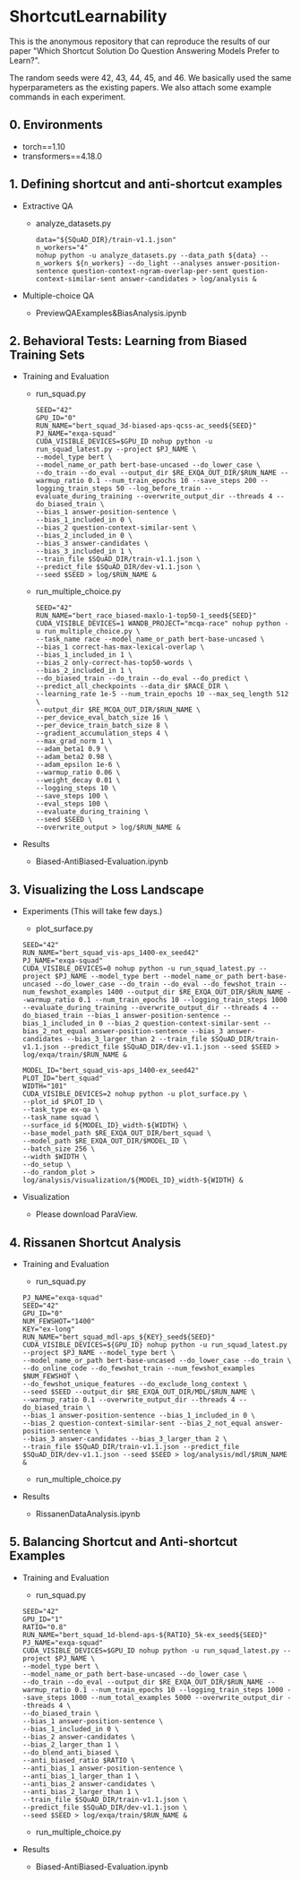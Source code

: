 # ShortcutLearnability
This is the anonymous repository that can reproduce the results of our paper "Which Shortcut Solution Do Question Answering Models Prefer to Learn?".

The random seeds were 42, 43, 44, 45, and 46.
We basically used the same hyperparameters as the existing papers.
We also attach some example commands in each experiment.

## 0. Environments
- torch==1.10
- transformers==4.18.0

## 1. Defining shortcut and anti-shortcut examples
- Extractive QA
  - analyze_datasets.py

      ```
      data="${SQuAD_DIR}/train-v1.1.json"
      n_workers="4"
      nohup python -u analyze_datasets.py --data_path ${data} --n_workers ${n_workers} --do_light --analyses answer-position-sentence question-context-ngram-overlap-per-sent question-context-similar-sent answer-candidates > log/analysis &
      ```

- Multiple-choice QA
  - PreviewQAExamples&BiasAnalysis.ipynb

## 2. Behavioral Tests: Learning from Biased Training Sets
- Training and Evaluation
  - run_squad.py

      ```
      SEED="42"
      GPU_ID="0"
      RUN_NAME="bert_squad_3d-biased-aps-qcss-ac_seed${SEED}"
      PJ_NAME="exqa-squad"
      CUDA_VISIBLE_DEVICES=$GPU_ID nohup python -u run_squad_latest.py --project $PJ_NAME \
      --model_type bert \
      --model_name_or_path bert-base-uncased --do_lower_case \
      --do_train --do_eval --output_dir $RE_EXQA_OUT_DIR/$RUN_NAME --warmup_ratio 0.1 --num_train_epochs 10 --save_steps 200 --logging_train_steps 50 --log_before_train --evaluate_during_training --overwrite_output_dir --threads 4 --do_biased_train \
      --bias_1 answer-position-sentence \
      --bias_1_included_in 0 \
      --bias_2 question-context-similar-sent \
      --bias_2_included_in 0 \
      --bias_3 answer-candidates \
      --bias_3_included_in 1 \
      --train_file $SQuAD_DIR/train-v1.1.json \
      --predict_file $SQuAD_DIR/dev-v1.1.json \
      --seed $SEED > log/$RUN_NAME &
      ```

  - run_multiple_choice.py

      ```
      SEED="42"
      RUN_NAME="bert_race_biased-maxlo-1-top50-1_seed${SEED}"
      CUDA_VISIBLE_DEVICES=1 WANDB_PROJECT="mcqa-race" nohup python -u run_multiple_choice.py \
      --task_name race --model_name_or_path bert-base-uncased \
      --bias_1 correct-has-max-lexical-overlap \
      --bias_1_included_in 1 \
      --bias_2 only-correct-has-top50-words \
      --bias_2_included_in 1 \
      --do_biased_train --do_train --do_eval --do_predict \
      --predict_all_checkpoints --data_dir $RACE_DIR \
      --learning_rate 1e-5 --num_train_epochs 10 --max_seq_length 512 \
      --output_dir $RE_MCQA_OUT_DIR/$RUN_NAME \
      --per_device_eval_batch_size 16 \
      --per_device_train_batch_size 8 \
      --gradient_accumulation_steps 4 \
      --max_grad_norm 1 \
      --adam_beta1 0.9 \
      --adam_beta2 0.98 \
      --adam_epsilon 1e-6 \
      --warmup_ratio 0.06 \
      --weight_decay 0.01 \
      --logging_steps 10 \
      --save_steps 100 \
      --eval_steps 100 \
      --evaluate_during_training \
      --seed $SEED \
      --overwrite_output > log/$RUN_NAME &
      ```

- Results
  - Biased-AntiBiased-Evaluation.ipynb
## 3. Visualizing the Loss Landscape
- Experiments (This will take few days.)
  - plot_surface.py

  ```
  SEED="42"
  RUN_NAME="bert_squad_vis-aps_1400-ex_seed42"
  PJ_NAME="exqa-squad"
  CUDA_VISIBLE_DEVICES=0 nohup python -u run_squad_latest.py --project $PJ_NAME --model_type bert --model_name_or_path bert-base-uncased --do_lower_case --do_train --do_eval --do_fewshot_train --num_fewshot_examples 1400 --output_dir $RE_EXQA_OUT_DIR/$RUN_NAME --warmup_ratio 0.1 --num_train_epochs 10 --logging_train_steps 1000 --evaluate_during_training --overwrite_output_dir --threads 4 --do_biased_train --bias_1 answer-position-sentence --bias_1_included_in 0 --bias_2 question-context-similar-sent --bias_2_not_equal answer-position-sentence --bias_3 answer-candidates --bias_3_larger_than 2 --train_file $SQuAD_DIR/train-v1.1.json --predict_file $SQuAD_DIR/dev-v1.1.json --seed $SEED > log/exqa/train/$RUN_NAME &
  ```

  ```
  MODEL_ID="bert_squad_vis-aps_1400-ex_seed42"
  PLOT_ID="bert_squad"
  WIDTH="101"
  CUDA_VISIBLE_DEVICES=2 nohup python -u plot_surface.py \
  --plot_id $PLOT_ID \
  --task_type ex-qa \
  --task_name squad \
  --surface_id ${MODEL_ID}_width-${WIDTH} \
  --base_model_path $RE_EXQA_OUT_DIR/bert_squad \
  --model_path $RE_EXQA_OUT_DIR/$MODEL_ID \
  --batch_size 256 \
  --width $WIDTH \
  --do_setup \
  --do_random_plot > log/analysis/visualization/${MODEL_ID}_width-${WIDTH} &
  ```

- Visualization
  - Please download ParaView.
## 4. Rissanen Shortcut Analysis
- Training and Evaluation
  - run_squad.py

  ```
  PJ_NAME="exqa-squad"
  SEED="42"
  GPU_ID="0"
  NUM_FEWSHOT="1400"
  KEY="ex-long"
  RUN_NAME="bert_squad_mdl-aps_${KEY}_seed${SEED}"
  CUDA_VISIBLE_DEVICES=${GPU_ID} nohup python -u run_squad_latest.py --project $PJ_NAME --model_type bert \
  --model_name_or_path bert-base-uncased --do_lower_case --do_train \
  --do_online_code --do_fewshot_train --num_fewshot_examples $NUM_FEWSHOT \
  --do_fewshot_unique_features --do_exclude_long_context \
  --seed $SEED --output_dir $RE_EXQA_OUT_DIR/MDL/$RUN_NAME \
  --warmup_ratio 0.1 --overwrite_output_dir --threads 4 --do_biased_train \
  --bias_1 answer-position-sentence --bias_1_included_in 0 \
  --bias_2 question-context-similar-sent --bias_2_not_equal answer-position-sentence \
  --bias_3 answer-candidates --bias_3_larger_than 2 \
  --train_file $SQuAD_DIR/train-v1.1.json --predict_file $SQuAD_DIR/dev-v1.1.json --seed $SEED > log/analysis/mdl/$RUN_NAME &
  ```

  - run_multiple_choice.py
- Results
  - RissanenDataAnalysis.ipynb
## 5. Balancing Shortcut and Anti-shortcut Examples
- Training and Evaluation
  - run_squad.py

  ```
  SEED="42"
  GPU_ID="1"
  RATIO="0.8"
  RUN_NAME="bert_squad_1d-blend-aps-${RATIO}_5k-ex_seed${SEED}"
  PJ_NAME="exqa-squad"
  CUDA_VISIBLE_DEVICES=$GPU_ID nohup python -u run_squad_latest.py --project $PJ_NAME \
  --model_type bert \
  --model_name_or_path bert-base-uncased --do_lower_case \
  --do_train --do_eval --output_dir $RE_EXQA_OUT_DIR/$RUN_NAME --warmup_ratio 0.1 --num_train_epochs 10 --logging_train_steps 1000 --save_steps 1000 --num_total_examples 5000 --overwrite_output_dir --threads 4 \
  --do_biased_train \
  --bias_1 answer-position-sentence \
  --bias_1_included_in 0 \
  --bias_2 answer-candidates \
  --bias_2_larger_than 1 \
  --do_blend_anti_biased \
  --anti_biased_ratio $RATIO \
  --anti_bias_1 answer-position-sentence \
  --anti_bias_1_larger_than 1 \
  --anti_bias_2 answer-candidates \
  --anti_bias_2_larger_than 1 \
  --train_file $SQuAD_DIR/train-v1.1.json \
  --predict_file $SQuAD_DIR/dev-v1.1.json \
  --seed $SEED > log/exqa/train/$RUN_NAME &
  ```

  - run_multiple_choice.py
- Results
  - Biased-AntiBiased-Evaluation.ipynb
